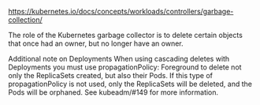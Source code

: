 https://kubernetes.io/docs/concepts/workloads/controllers/garbage-collection/

The role of the Kubernetes garbage collector is to delete certain objects that once had an owner, but no longer have an owner.

Additional note on Deployments
When using cascading deletes with Deployments you must use propagationPolicy: Foreground to delete not only the ReplicaSets created, but also their Pods. If this type of propagationPolicy is not used, only the ReplicaSets will be deleted, and the Pods will be orphaned. See kubeadm/#149 for more information.
